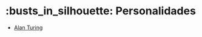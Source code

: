 <h1 align="center"> :busts_in_silhouette: Personalidades</h1>

- [Alan Turing](https://github.com/DanielBrito/sturing/blob/master/Personalidades/Biografias/AlanTuring.md)
